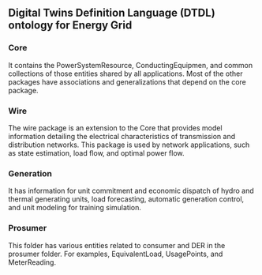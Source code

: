 ## Digital Twins Definition Language (DTDL) ontology for Energy Grid 

### Core 
 It contains the PowerSystemResource, ConductingEquipmen, and common collections of those entities shared by all applications. Most of the other packages have associations and generalizations that depend on the core package.

### Wire 
The wire package is an extension to the Core that provides model information detailing the electrical characteristics of transmission and distribution networks. This package is used by network applications, such as state estimation, load flow, and optimal power flow. 

### Generation 
It has information for unit commitment and economic dispatch of hydro and thermal generating units, load forecasting, automatic generation control, and unit modeling for training simulation. 

### Prosumer 
This folder has various entities related to consumer and DER in the prosumer folder. For examples, EquivalentLoad, UsagePoints, and MeterReading.